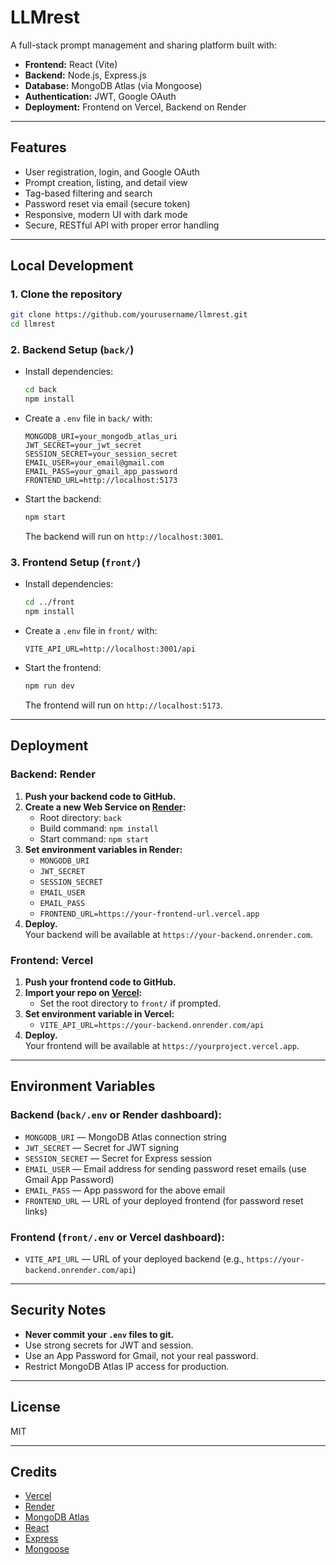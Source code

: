 # LLMrest

A full-stack prompt management and sharing platform built with:

- **Frontend:** React (Vite)
- **Backend:** Node.js, Express.js
- **Database:** MongoDB Atlas (via Mongoose)
- **Authentication:** JWT, Google OAuth
- **Deployment:** Frontend on Vercel, Backend on Render

---

## Features

- User registration, login, and Google OAuth
- Prompt creation, listing, and detail view
- Tag-based filtering and search
- Password reset via email (secure token)
- Responsive, modern UI with dark mode
- Secure, RESTful API with proper error handling

---

## Local Development

### 1. **Clone the repository**

```bash
git clone https://github.com/yourusername/llmrest.git
cd llmrest
```

### 2. **Backend Setup (`back/`)**

- Install dependencies:
  ```bash
  cd back
  npm install
  ```
- Create a `.env` file in `back/` with:
  ```
  MONGODB_URI=your_mongodb_atlas_uri
  JWT_SECRET=your_jwt_secret
  SESSION_SECRET=your_session_secret
  EMAIL_USER=your_email@gmail.com
  EMAIL_PASS=your_gmail_app_password
  FRONTEND_URL=http://localhost:5173
  ```
- Start the backend:
  ```bash
  npm start
  ```
  The backend will run on `http://localhost:3001`.

### 3. **Frontend Setup (`front/`)**

- Install dependencies:
  ```bash
  cd ../front
  npm install
  ```
- Create a `.env` file in `front/` with:
  ```
  VITE_API_URL=http://localhost:3001/api
  ```
- Start the frontend:
  ```bash
  npm run dev
  ```
  The frontend will run on `http://localhost:5173`.

---

## Deployment

### **Backend: Render**

1. **Push your backend code to GitHub.**
2. **Create a new Web Service on [Render](https://render.com/):**
   - Root directory: `back`
   - Build command: `npm install`
   - Start command: `npm start`
3. **Set environment variables in Render:**
   - `MONGODB_URI`
   - `JWT_SECRET`
   - `SESSION_SECRET`
   - `EMAIL_USER`
   - `EMAIL_PASS`
   - `FRONTEND_URL=https://your-frontend-url.vercel.app`
4. **Deploy.**  
   Your backend will be available at `https://your-backend.onrender.com`.

### **Frontend: Vercel**

1. **Push your frontend code to GitHub.**
2. **Import your repo on [Vercel](https://vercel.com/):**
   - Set the root directory to `front/` if prompted.
3. **Set environment variable in Vercel:**
   - `VITE_API_URL=https://your-backend.onrender.com/api`
4. **Deploy.**  
   Your frontend will be available at `https://yourproject.vercel.app`.

---

## Environment Variables

### **Backend (`back/.env` or Render dashboard):**
- `MONGODB_URI` — MongoDB Atlas connection string
- `JWT_SECRET` — Secret for JWT signing
- `SESSION_SECRET` — Secret for Express session
- `EMAIL_USER` — Email address for sending password reset emails (use Gmail App Password)
- `EMAIL_PASS` — App password for the above email
- `FRONTEND_URL` — URL of your deployed frontend (for password reset links)

### **Frontend (`front/.env` or Vercel dashboard):**
- `VITE_API_URL` — URL of your deployed backend (e.g., `https://your-backend.onrender.com/api`)

---

## Security Notes

- **Never commit your `.env` files to git.**
- Use strong secrets for JWT and session.
- Use an App Password for Gmail, not your real password.
- Restrict MongoDB Atlas IP access for production.

---

## License

MIT

---

## Credits

- [Vercel](https://vercel.com/)
- [Render](https://render.com/)
- [MongoDB Atlas](https://www.mongodb.com/atlas)
- [React](https://react.dev/)
- [Express](https://expressjs.com/)
- [Mongoose](https://mongoosejs.com/)
